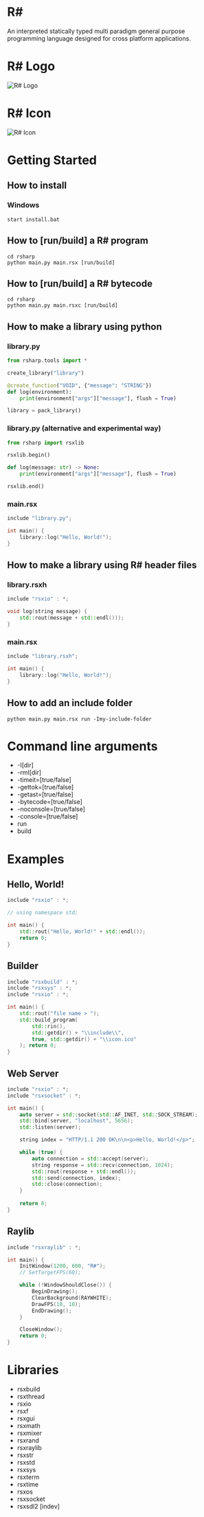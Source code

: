 # R#
An interpreted statically typed multi paradigm general purpose programming language designed for cross platform applications.

# R# Logo
![R# Logo](rsharp/logo.png)

# R# Icon
![R# Icon](rsharp/icon_alternative.png)

# Getting Started
## How to install
### Windows
```
start install.bat
```

## How to [run/build] a R# program
```
cd rsharp
python main.py main.rsx [run/build]
```

## How to [run/build] a R# bytecode
```
cd rsharp
python main.py main.rsxc [run/build]
```

## How to make a library using python
### library.py
```python
from rsharp.tools import *

create_library("library")

@create_function("VOID", {"message": "STRING"})
def log(environment):
    print(environment["args"]["message"], flush = True)

library = pack_library()
```

### library.py (alternative and experimental way)
```python
from rsharp import rsxlib

rsxlib.begin()

def log(message: str) -> None:
    print(environment["args"]["message"], flush = True)

rsxlib.end()
```

### main.rsx
```c++
include "library.py";

int main() {
    library::log("Hello, World!");
}
```

## How to make a library using R# header files
### library.rsxh
```c++
include "rsxio" : *;

void log(string message) {
    std::rout(message + std::endl()));
}
```

### main.rsx
```c++
include "library.rsxh";

int main() {
    library::log("Hello, World!");
}
```

## How to add an include folder
```
python main.py main.rsx run -Imy-include-folder
```

# Command line arguments
- -I[dir]
- -rmI[dir]
- -timeit=[true/false]
- -gettok=[true/false]
- -getast=[true/false]
- -bytecode=[true/false]
- -noconsole=[true/false]
- -console=[true/false]
- run
- build


# Examples
## Hello, World!
```c++
include "rsxio" : *;

// using namespace std;

int main() {
    std::rout("Hello, World!" + std::endl());
    return 0;
}
```

## Builder
```c++
include "rsxbuild" : *;
include "rsxsys" : *;
include "rsxio" : *;

int main() {
    std::rout("file name > ");
    std::build_program(
        std::rin(),
        std::getdir() + "\\include\\",
        true, std::getdir() + "\\icon.ico"
    ); return 0;
}
```

## Web Server
```c++
include "rsxio" : *;
include "rsxsocket" : *;

int main() {
    auto server = std::socket(std::AF_INET, std::SOCK_STREAM);
    std::bind(server, "localhost", 5656);
    std::listen(server);

    string index = "HTTP/1.1 200 OK\n\n<p>Hello, World!</p>";

    while (true) {
        auto connection = std::accept(server);
        string response = std::recv(connection, 1024);
        std::rout(response + std::endl());
        std::send(connection, index);
        std::close(connection);
    }
    
    return 0;
}
```

## Raylib
```c++
include "rsxraylib" : *;

int main() {
    InitWindow(1200, 600, "R#");
    // SetTargetFPS(60);

    while (!WindowShouldClose()) {
        BeginDrawing();
        ClearBackground(RAYWHITE);
        DrawFPS(10, 10);
        EndDrawing();
    }

    CloseWindow();
    return 0;
}
```

# Libraries
- rsxbuild
- rsxthread
- rsxio
- rsxf
- rsxgui
- rsxmath
- rsxmixer
- rsxrand
- rsxraylib
- rsxstr
- rsxstd
- rsxsys
- rsxterm
- rsxtime
- rsxos
- rsxsocket
- rsxsdl2 [indev]
